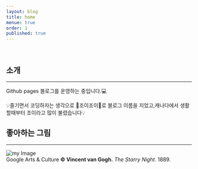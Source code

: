 ```yaml
---
layout: blog
title: home
menue: true
order: 1
published: true
---
```


<br>

## 소개

---

Github pages 블로그를 운영하는 중입니다.💻

💡즐기면서 코딩하자는 생각으로 🍭조이조이🍭로 블로그 이름을 지었고,캐나다에서 생활할때부터
조이라고 많이 불렸습니다💡


## 좋아하는 그림

---

![my Image]({{site.baseurl}}//star.jpeg)  
Google Arts & Culture **© Vincent van Gogh.**
_The Starry Night._ 1889. 

